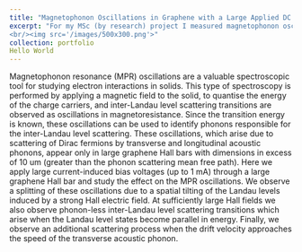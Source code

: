 ```yaml
---
title: "Magnetophonon Oscillations in Graphene with a Large Applied DC Bias Voltage"
excerpt: "For my MSc (by research) project I measured magnetophonon oscillations with a large applied DC bias voltage. The idea was to inject charge carriers with energies much larger than the lattice temperature to enhance phonon emission. We instead found we can use the DC bias to tune the energy of emitted phonons. This work was supervised by Dr Leonid Ponomarenko, Prof. Laurence Eaves, and Prof. Sir Andre Geim.
<br/><img src='/images/500x300.png'>"
collection: portfolio
Hello World
---
```


Magnetophonon resonance (MPR) oscillations are a valuable spectroscopic tool for studying electron interactions in solids. This type of spectroscopy is performed by applying a magnetic field to the solid, to quantise the energy of the charge carriers, and inter-Landau level scattering transitions are observed as oscillations in magnetoresistance. Since the transition energy is known, these oscillations can be used to identify phonons responsible for the inter-Landau level scattering. These oscillations, which arise due to scattering of Dirac fermions by transverse and longitudinal acoustic phonons, appear only in large graphene Hall bars with dimensions in excess of 10 um (greater than the phonon scattering mean free path). Here we apply large current-induced bias voltages (up to 1 mA) through a large graphene Hall bar and study the effect on the MPR oscillations. We observe a splitting of these oscillations due to a spatial tilting of the Landau levels induced by a strong Hall electric field. At sufficiently large Hall fields we also observe phonon-less inter-Landau level scattering transitions which arise when the Landau level states become parallel in energy. Finally, we observe an additional scattering process when the drift velocity approaches the speed of the transverse acoustic phonon.

